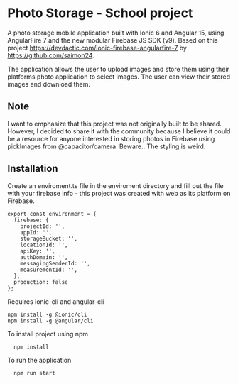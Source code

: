 
# Photo Storage - School project

A photo storage mobile application built with Ionic 6 and Angular 15, using AngularFire 7 and the new modular Firebase JS SDK (v9). Based on this project https://devdactic.com/ionic-firebase-angularfire-7 by https://github.com/saimon24.

The application allows the user to upload images and store them using their platforms photo application to select images. The user can view their stored images and download them.


## Note
I want to emphasize that this project was not originally built to be shared. However, I decided to share it with the community because I believe it could be a resource for anyone interested in storing photos in Firebase using pickImages from @capacitor/camera.
Beware.. The styling is weird.
## Installation

Create an enviroment.ts file in the enviroment directory and fill out the file with your firebase info - this project was created with web as its platform on Firebase.
```
export const environment = {
  firebase: {
    projectId: '',
    appId: '',
    storageBucket: '',
    locationId: '',
    apiKey: '',
    authDomain: '',
    messagingSenderId: '',
    measurementId: '',
  },
  production: false
};
```

Requires ionic-cli and angular-cli
```
npm install -g @ionic/cli
npm install -g @angular/cli
```
To install project using npm

```bash
  npm install 
```
To run the application

```bash
  npm run start
```
